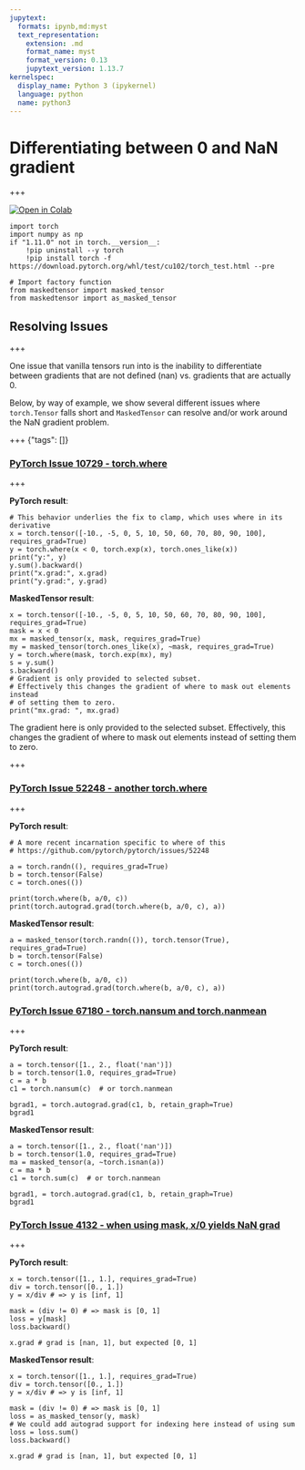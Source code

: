 ```yaml
---
jupytext:
  formats: ipynb,md:myst
  text_representation:
    extension: .md
    format_name: myst
    format_version: 0.13
    jupytext_version: 1.13.7
kernelspec:
  display_name: Python 3 (ipykernel)
  language: python
  name: python3
---
```


# Differentiating between 0 and NaN gradient

+++

[![Open in Colab](https://colab.research.google.com/assets/colab-badge.svg)](https://colab.research.google.com/github/pytorch/maskedtensor/blob/main/docs/source/notebooks/nan_grad.ipynb)

```{code-cell} ipython3
import torch
import numpy as np
if "1.11.0" not in torch.__version__:
    !pip uninstall --y torch
    !pip install torch -f https://download.pytorch.org/whl/test/cu102/torch_test.html --pre
```

```{code-cell} ipython3
# Import factory function
from maskedtensor import masked_tensor
from maskedtensor import as_masked_tensor
```

## Resolving Issues

+++

One issue that vanilla tensors run into is the inability to differentiate between gradients that are not defined (nan) vs. gradients that are actually 0.

Below, by way of example, we show several different issues where `torch.Tensor` falls short and `MaskedTensor` can resolve and/or work around the NaN gradient problem.

+++ {"tags": []}

### [PyTorch Issue 10729 - torch.where](https://github.com/pytorch/pytorch/issues/10729)

+++

**PyTorch result**:

```{code-cell} ipython3
# This behavior underlies the fix to clamp, which uses where in its derivative
x = torch.tensor([-10., -5, 0, 5, 10, 50, 60, 70, 80, 90, 100], requires_grad=True)
y = torch.where(x < 0, torch.exp(x), torch.ones_like(x))
print("y:", y)
y.sum().backward()
print("x.grad:", x.grad)
print("y.grad:", y.grad)
```

**MaskedTensor result**:

```{code-cell} ipython3
x = torch.tensor([-10., -5, 0, 5, 10, 50, 60, 70, 80, 90, 100], requires_grad=True)
mask = x < 0
mx = masked_tensor(x, mask, requires_grad=True)
my = masked_tensor(torch.ones_like(x), ~mask, requires_grad=True)
y = torch.where(mask, torch.exp(mx), my)
s = y.sum()
s.backward()
# Gradient is only provided to selected subset.
# Effectively this changes the gradient of where to mask out elements instead
# of setting them to zero.
print("mx.grad: ", mx.grad)
```

The gradient here is only provided to the selected subset. Effectively, this changes the gradient of where to mask out elements instead of setting them to zero.

+++

### [PyTorch Issue 52248 - another torch.where](https://github.com/pytorch/pytorch/issues/52248)

+++

**PyTorch result**:

```{code-cell} ipython3
# A more recent incarnation specific to where of this
# https://github.com/pytorch/pytorch/issues/52248

a = torch.randn((), requires_grad=True)
b = torch.tensor(False)
c = torch.ones(())

print(torch.where(b, a/0, c))
print(torch.autograd.grad(torch.where(b, a/0, c), a))
```

**MaskedTensor result**:

```{code-cell} ipython3
a = masked_tensor(torch.randn(()), torch.tensor(True), requires_grad=True)
b = torch.tensor(False)
c = torch.ones(())

print(torch.where(b, a/0, c))
print(torch.autograd.grad(torch.where(b, a/0, c), a))
```

### [PyTorch Issue 67180 - torch.nansum and torch.nanmean](https://github.com/pytorch/pytorch/issues/67180)

+++

**PyTorch result**:

```{code-cell} ipython3
a = torch.tensor([1., 2., float('nan')])
b = torch.tensor(1.0, requires_grad=True)
c = a * b
c1 = torch.nansum(c)  # or torch.nanmean

bgrad1, = torch.autograd.grad(c1, b, retain_graph=True)
bgrad1
```

**MaskedTensor result**:

```{code-cell} ipython3
a = torch.tensor([1., 2., float('nan')])
b = torch.tensor(1.0, requires_grad=True)
ma = masked_tensor(a, ~torch.isnan(a))
c = ma * b
c1 = torch.sum(c)  # or torch.nanmean

bgrad1, = torch.autograd.grad(c1, b, retain_graph=True)
bgrad1
```

### [PyTorch Issue 4132 - when using mask, x/0 yields NaN grad](https://github.com/pytorch/pytorch/issues/4132)

+++

**PyTorch result**:

```{code-cell} ipython3
x = torch.tensor([1., 1.], requires_grad=True)
div = torch.tensor([0., 1.])
y = x/div # => y is [inf, 1]

mask = (div != 0) # => mask is [0, 1]
loss = y[mask]
loss.backward()

x.grad # grad is [nan, 1], but expected [0, 1]
```

**MaskedTensor result**:

```{code-cell} ipython3
x = torch.tensor([1., 1.], requires_grad=True)
div = torch.tensor([0., 1.])
y = x/div # => y is [inf, 1]

mask = (div != 0) # => mask is [0, 1]
loss = as_masked_tensor(y, mask)
# We could add autograd support for indexing here instead of using sum
loss = loss.sum()
loss.backward()

x.grad # grad is [nan, 1], but expected [0, 1]
```
